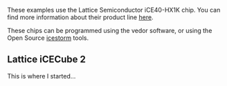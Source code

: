 These examples use the Lattice Semiconductor iCE40-HX1K chip. You can find more information about their product line [here][1].

These chips can be programmed using the vedor software, or using the Open Source [icestorm][2] tools.

## Lattice iCECube 2 

This is where I started...

[1]: https://github.com/cliffordwolf/icestorm
[2]: https://github.com/cliffordwolf/icestorm
